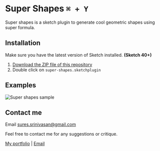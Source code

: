 # Super Shapes `⌘ + Y`
Super shapes is a sketch plugin to generate cool geometric shapes using super formula.

## Installation

Make sure you have the latest version of Sketch installed. **(Sketch 40+)**

1. [Download the ZIP file of this repository](https://github.com/sureskumar/super-shapes/archive/master.zip)
2. Double click on `super-shapes.sketchplugin`

## Examples
![Super shapes sample](http://www.sureskumar.com/supershapes/github_imgs/supershapes_001.jpg)

## Contact me

Email sures.srinivasan@gmail.com

Feel free to contact me for any suggestions or critique.

[My portfolio](http://www.sureskumar.com) | [Email](malto:sures.srinivasan@gmail.com)